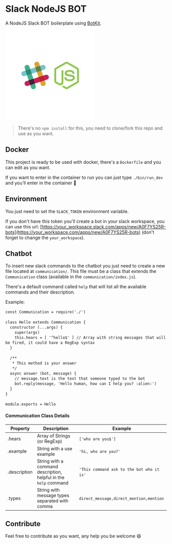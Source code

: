 # Slack NodeJS BOT

A NodeJS Slack BOT boilerplate using [BotKit](https://github.com/howdyai/botkit).

![Slack and NodeJS logos](slack-nodejs.png)

> There's no `npm install` for this, you need to clone/fork this repo and use as you want.

## Docker

This project is ready to be used with docker, there's a `Dockerfile` and you can edit as you want.

If you want to enter in the container to run you can just type `./bin/run_dev` and you'll enter in the container :tada:

## Environment

You just need to set the `SLACK_TOKEN` environment variable.

If you don't have this token you'll create a bot in your slack workspace, you can use this url:  [https://your_workspace.slack.com/apps/new/A0F7YS25R-bots](https://your_workspace.com/apps/new/A0F7YS25R-bots) (don't forget to change the `your_workspace`).


## Chatbot

To insert new slack commands to the chatbot you just need to create a new file located at `communication/`. This file must be a class that extends the `Communication` class (available in the `communication/index.js`).

There's a default command called `help` that will list all the available commands and their description.

Example: 

```
const Communication = require('./')

class Hello extends Communication {
  constructor (...args) {
    super(args)
    this.hears = [ '^hello$' ] // Array with string messages that will be fired, it could have a RegExp syntax
  }

  /**
   * This method is your answer
   */
  async answer (bot, message) {
    // message.text is the text that someone typed to the bot
    bot.reply(message, 'Hello human, how can I help you? :alien:')
  }
}

module.exports = Hello
```

#### Communication Class Details


|Property|Description|Example|
|------------|---------------|-------------|
|.hears|Array of Strings (or RegExp)|`['who are you$']`|
|.example|String with a use example|`'hi, who are you?'`|
|.description|String with a command description, helpful in the `help` command|`'This command ask to the bot who it is'`|
|.types|String with message types separated with comma|`direct_message,direct_mention,mention`

## Contribute

Feel free to contribute as you want, any help you be welcome :smile: